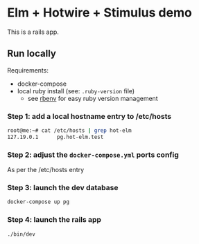 # Elm + Hotwire + Stimulus demo

This is a rails app.

## Run locally

Requirements: 

- docker-compose
- local ruby install (see: `.ruby-version` file)
  - see [rbenv](https://github.com/rbenv/rbenv) for easy ruby version management

### Step 1: add a local hostname entry to /etc/hosts

```bash
root@me:~# cat /etc/hosts | grep hot-elm
127.19.0.1      pg.hot-elm.test
```

### Step 2: adjust the `docker-compose.yml` ports config

As per the /etc/hosts entry

### Step 3: launch the dev database

```bash
docker-compose up pg
```

### Step 4: launch the rails app

```bash
./bin/dev
```